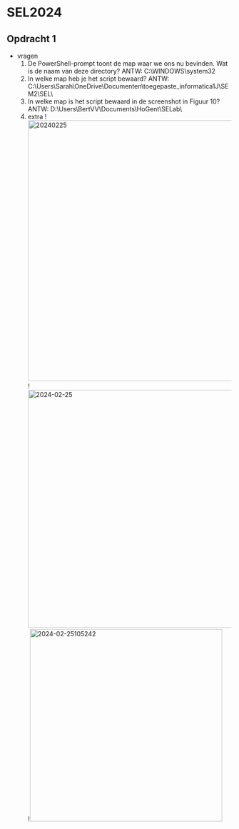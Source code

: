 # SEL2024
## Opdracht 1
- vragen
    1. De PowerShell-prompt toont de map waar we ons nu bevinden. Wat is de naam van deze directory?
         ANTW: C:\WINDOWS\system32 
    2. In welke map heb je het script bewaard?
         ANTW: C:\Users\Sarah\OneDrive\Documenten\toegepaste_informatica1J\SEM2\SEL\
    3. In welke map is het script bewaard in de screenshot in Figuur 10?
         ANTW:  D:\Users\BertVV\Documents\HoGent\SELab\
    4. extra
       !<img width="584" alt="20240225" src="https://github.com/SarahBaderr/SEL2024/assets/160492937/1a4c963f-3583-43c2-ab4d-3f156f2e4d4f">
       !<img width="533" alt="2024-02-25" src="https://github.com/SarahBaderr/SEL2024/assets/160492937/12e6ac82-0541-46ae-b31a-ae7eb1391f85">
       !<img width="431" alt="2024-02-25105242" src="https://github.com/SarahBaderr/SEL2024/assets/160492937/294713d9-fe7a-48c5-b24b-576e4de1b1e7">


       
